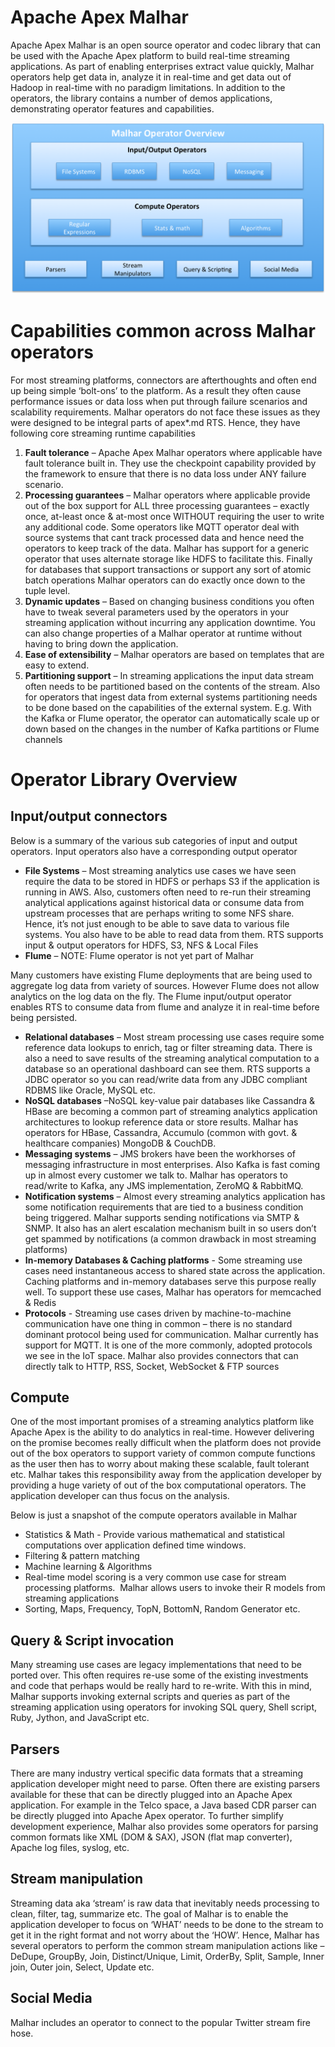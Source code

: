 Apache Apex Malhar
================================================================================

Apache Apex Malhar is an open source operator and codec library that can be used with the Apache Apex platform to build real-time streaming applications.  As part of enabling enterprises extract value quickly, Malhar operators help get data in, analyze it in real-time and get data out of Hadoop in real-time with no paradigm limitations.  In addition to the operators, the library contains a number of demos applications, demonstrating operator features and capabilities.

![MalharDiagram](images/MalharOperatorOverview.png)

# Capabilities common across Malhar operators

For most streaming platforms, connectors are afterthoughts and often end up being simple ‘bolt-ons’ to the platform. As a result they often cause performance issues or data loss when put through failure scenarios and scalability requirements. Malhar operators do not face these issues as they were designed to be integral parts of apex*.md RTS. Hence, they have following core streaming runtime capabilities

1.  **Fault tolerance** – Apache Apex Malhar operators where applicable have fault tolerance built in. They use the checkpoint capability provided by the framework to ensure that there is no data loss under ANY failure scenario.
2.  **Processing guarantees** – Malhar operators where applicable provide out of the box support for ALL three processing guarantees – exactly once, at-least once & at-most once WITHOUT requiring the user to write any additional code.  Some operators like MQTT operator deal with source systems that cant track processed data and hence need the operators to keep track of the data. Malhar has support for a generic operator that uses alternate storage like HDFS to facilitate this. Finally for databases that support transactions or support any sort of atomic batch operations Malhar operators can do exactly once down to the tuple level.
3.  **Dynamic updates** – Based on changing business conditions you often have to tweak several parameters used by the operators in your streaming application without incurring any application downtime. You can also change properties of a Malhar operator at runtime without having to bring down the application.
4.  **Ease of extensibility** – Malhar operators are based on templates that are easy to extend.
5.  **Partitioning support** – In streaming applications the input data stream often needs to be partitioned based on the contents of the stream. Also for operators that ingest data from external systems partitioning needs to be done based on the capabilities of the external system. E.g. With the Kafka or Flume operator, the operator can automatically scale up or down based on the changes in the number of Kafka partitions or Flume channels

# Operator Library Overview

## Input/output connectors

Below is a summary of the various sub categories of input and output operators. Input operators also have a corresponding output operator

*   **File Systems** – Most streaming analytics use cases we have seen require the data to be stored in HDFS or perhaps S3 if the application is running in AWS. Also, customers often need to re-run their streaming analytical applications against historical data or consume data from upstream processes that are perhaps writing to some NFS share. Hence, it’s not just enough to be able to save data to various file systems. You also have to be able to read data from them. RTS supports input & output operators for HDFS, S3, NFS & Local Files
*   **Flume** – NOTE: Flume operator is not yet part of Malhar

Many customers have existing Flume deployments that are being used to aggregate log data from variety of sources. However Flume does not allow analytics on the log data on the fly. The Flume input/output operator enables RTS to consume data from flume and analyze it in real-time before being persisted.

*   **Relational databases** – Most stream processing use cases require some reference data lookups to enrich, tag or filter streaming data. There is also a need to save results of the streaming analytical computation to a database so an operational dashboard can see them. RTS supports a JDBC operator so you can read/write data from any JDBC compliant RDBMS like Oracle, MySQL etc.
*   **NoSQL databases** –NoSQL key-value pair databases like Cassandra & HBase are becoming a common part of streaming analytics application architectures to lookup reference data or store results. Malhar has operators for HBase, Cassandra, Accumulo (common with govt. & healthcare companies) MongoDB & CouchDB.
*   **Messaging systems** – JMS brokers have been the workhorses of messaging infrastructure in most enterprises. Also Kafka is fast coming up in almost every customer we talk to. Malhar has operators to read/write to Kafka, any JMS implementation, ZeroMQ & RabbitMQ.
*   **Notification systems** – Almost every streaming analytics application has some notification requirements that are tied to a business condition being triggered. Malhar supports sending notifications via SMTP & SNMP. It also has an alert escalation mechanism built in so users don’t get spammed by notifications (a common drawback in most streaming platforms)
*   **In-memory Databases & Caching platforms** - Some streaming use cases need instantaneous access to shared state across the application. Caching platforms and in-memory databases serve this purpose really well. To support these use cases, Malhar has operators for memcached & Redis
*   **Protocols** - Streaming use cases driven by machine-to-machine communication have one thing in common – there is no standard dominant protocol being used for communication. Malhar currently has support for MQTT. It is one of the more commonly, adopted protocols we see in the IoT space. Malhar also provides connectors that can directly talk to HTTP, RSS, Socket, WebSocket & FTP sources



## Compute

One of the most important promises of a streaming analytics platform like Apache Apex is the ability to do analytics in real-time. However delivering on the promise becomes really difficult when the platform does not provide out of the box operators to support variety of common compute functions as the user then has to worry about making these scalable, fault tolerant etc. Malhar takes this responsibility away from the application developer by providing a huge variety of out of the box computational operators. The application developer can thus focus on the analysis.

Below is just a snapshot of the compute operators available in Malhar

*   Statistics & Math - Provide various mathematical and statistical computations over application defined time windows.
*   Filtering & pattern matching
*   Machine learning & Algorithms
*   Real-time model scoring is a very common use case for stream processing platforms. &nbsp;Malhar allows users to invoke their R models from streaming applications
*   Sorting, Maps, Frequency, TopN, BottomN, Random Generator etc.


## Query & Script invocation

Many streaming use cases are legacy implementations that need to be ported over. This often requires re-use some of the existing investments and code that perhaps would be really hard to re-write. With this in mind, Malhar supports invoking external scripts and queries as part of the streaming application using operators for invoking SQL query, Shell script, Ruby, Jython, and JavaScript etc.

## Parsers

There are many industry vertical specific data formats that a streaming application developer might need to parse. Often there are existing parsers available for these that can be directly plugged into an Apache Apex application. For example in the Telco space, a Java based CDR parser can be directly plugged into Apache Apex operator. To further simplify development experience, Malhar also provides some operators for parsing common formats like XML (DOM & SAX), JSON (flat map converter), Apache log files, syslog, etc.

## Stream manipulation

Streaming data aka ‘stream’ is raw data that inevitably needs processing to clean, filter, tag, summarize etc. The goal of Malhar is to enable the application developer to focus on ‘WHAT’ needs to be done to the stream to get it in the right format and not worry about the ‘HOW’. Hence, Malhar has several operators to perform the common stream manipulation actions like – DeDupe, GroupBy, Join, Distinct/Unique, Limit, OrderBy, Split, Sample, Inner join, Outer join, Select, Update etc.

## Social Media

Malhar includes an operator to connect to the popular Twitter stream fire hose.
